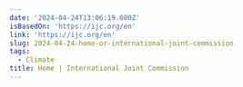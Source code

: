 ```yaml
---
date: '2024-04-24T13:06:19.000Z'
isBasedOn: 'https://ijc.org/en'
link: 'https://ijc.org/en'
slug: 2024-04-24-home-or-international-joint-commission
tags:
  - Climate
title: Home | International Joint Commission
---
```


